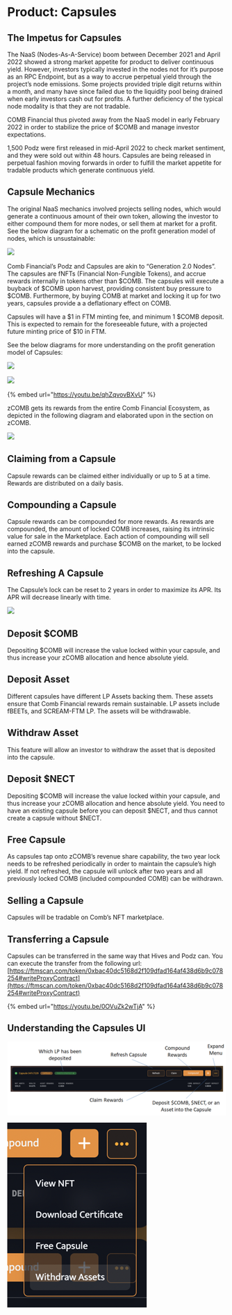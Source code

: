 # Product: Capsules

## The Impetus for Capsules

The NaaS (Nodes-As-A-Service) boom between December 2021 and April 2022 showed a strong market appetite for product to deliver continuous yield. However, investors typically invested in the nodes not for it’s purpose as an RPC Endpoint, but as a way to accrue perpetual yield through the project’s node emissions. Some projects provided triple digit returns within a month, and many have since failed due to the liquidity pool being drained when early investors cash out for profits. A further deficiency of the typical node modality is that they are not tradable.

COMB Financial thus pivoted away from the NaaS model in early February 2022 in order to stabilize the price of $COMB and manage investor expectations.

1,500 Podz were first released in mid-April 2022 to check market sentiment, and they were sold out within 48 hours. Capsules are being released in perpetual fashion moving forwards in order to fulfill the market appetite for tradable products which generate continuous yield.

## Capsule Mechanics

The original NaaS mechanics involved projects selling nodes, which would generate a continuous amount of their own token, allowing the investor to either compound them for more nodes, or sell them at market for a profit. See the below diagram for a schematic on the profit generation model of nodes, which is unsustainable:

![](<../../.gitbook/assets/image (31).png>)

Comb Financial’s Podz and Capsules are akin to “Generation 2.0 Nodes”. The capsules are fNFTs (Financial Non-Fungible Tokens), and accrue rewards internally in tokens other than $COMB. The capsules will execute a buyback of $COMB upon harvest, providing consistent buy pressure to $COMB. Furthermore, by buying COMB at market and locking it up for two years, capsules provide a a deflationary effect on COMB.

Capsules will have a $1 in FTM minting fee, and minimum 1 $COMB deposit. This is expected to remain for the foreseeable future, with a projected future minting price of $10 in FTM.

See the below diagrams for more understanding on the profit generation model of Capsules:

![](<../../.gitbook/assets/Untitled (11).png>)

![](../../.gitbook/assets/Capsules\_Infographic\_with\_x10.png)

{% embed url="https://youtu.be/qhZqvovBXvU" %}

zCOMB gets its rewards from the entire Comb Financial Ecosystem, as depicted in the following diagram and elaborated upon in the section on zCOMB.

![](<../../.gitbook/assets/Untitled (8).png>)

## Claiming from a Capsule

Capsule rewards can be claimed either individually or up to 5 at a time. Rewards are distributed on a daily basis.

## Compounding a Capsule

Capsule rewards can be compounded for more rewards. As rewards are compounded, the amount of locked COMB increases, raising its intrinsic value for sale in the Marketplace. Each action of compounding will sell earned zCOMB rewards and purchase $COMB on the market, to be locked into the capsule.

## Refreshing A Capsule

The Capsule’s lock can be reset to 2 years in order to maximize its APR. Its APR will decrease linearly with time.

![](../../.gitbook/assets/Untitled.png)

## Deposit $COMB

Depositing $COMB will increase the value locked within your capsule, and thus increase your zCOMB allocation and hence absolute yield.

## Deposit Asset

Different capsules have different LP Assets backing them. These assets ensure that Comb Financial rewards remain sustainable. LP assets include fBEETs, and SCREAM-FTM LP. The assets will be withdrawable.

## Withdraw Asset

This feature will allow an investor to withdraw the asset that is deposited into the capsule.

## Deposit $NECT

Depositing $COMB will increase the value locked within your capsule, and thus increase your zCOMB allocation and hence absolute yield. You need to have an existing capsule before you can deposit $NECT, and thus cannot create a capsule without $NECT.

## Free Capsule

As capsules tap onto zCOMB’s revenue share capability, the two year lock needs to be refreshed periodically in order to maintain the capsule’s high yield. If not refreshed, the capsule will unlock after two years and all previously locked COMB (included compounded COMB) can be withdrawn.

## Selling a Capsule

Capsules will be tradable on Comb’s NFT marketplace.

## Transferring a Capsule

Capsules can be transferred in the same way that Hives and Podz can. You can execute the transfer from the following url: [https://ftmscan.com/token/0xbac40dc5168d2f109dfad164af438d6b9c078254#writeProxyContract](https://ftmscan.com/token/0xbac40dc5168d2f109dfad164af438d6b9c078254#writeProxyContract)

{% embed url="https://youtu.be/0OVuZk2wTjA" %}

## Understanding the Capsules UI

![](<../../.gitbook/assets/image (19).png>)

![](../../.gitbook/assets/image.png)
